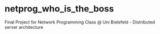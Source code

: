 # netprog_who_is_the_boss
Final Project for Network Programming Class @ Uni Bielefeld - Distributed server architecture
